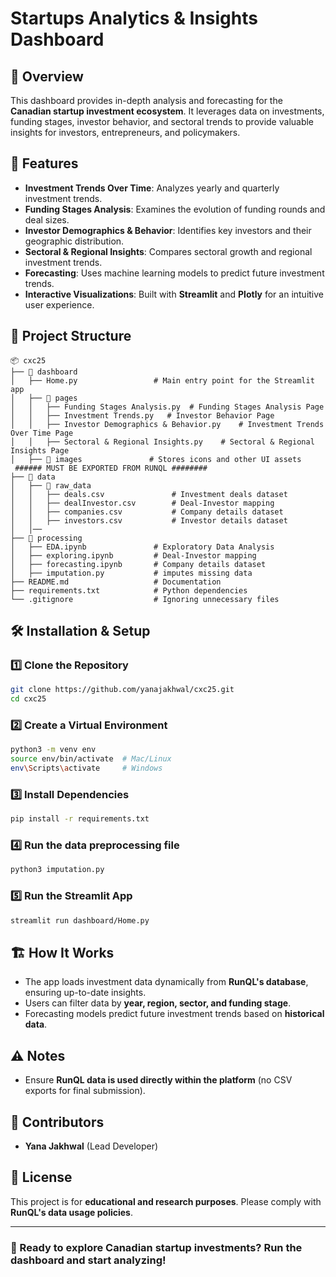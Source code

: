 # Startups Analytics & Insights Dashboard

## 📌 Overview
This dashboard provides in-depth analysis and forecasting for the **Canadian startup investment ecosystem**. It leverages data on investments, funding stages, investor behavior, and sectoral trends to provide valuable insights for investors, entrepreneurs, and policymakers.

## 🚀 Features
- **Investment Trends Over Time**: Analyzes yearly and quarterly investment trends.
- **Funding Stages Analysis**: Examines the evolution of funding rounds and deal sizes.
- **Investor Demographics & Behavior**: Identifies key investors and their geographic distribution.
- **Sectoral & Regional Insights**: Compares sectoral growth and regional investment trends.
- **Forecasting**: Uses machine learning models to predict future investment trends.
- **Interactive Visualizations**: Built with **Streamlit** and **Plotly** for an intuitive user experience.

## 📂 Project Structure
```
📦 cxc25
├── 📂 dashboard
│   ├── Home.py                 # Main entry point for the Streamlit app
│   ├── 📂 pages
│   │   ├── Funding Stages Analysis.py  # Funding Stages Analysis Page
│   │   ├── Investment Trends.py   # Investor Behavior Page
│   │   ├── Investor Demographics & Behavior.py    # Investment Trends Over Time Page
│   │   ├── Sectoral & Regional Insights.py    # Sectoral & Regional Insights Page
│   ├── 📂 images               # Stores icons and other UI assets
 ###### MUST BE EXPORTED FROM RUNQL ########
├── 📂 data
│   ├── 📂 raw_data
│   │   ├── deals.csv               # Investment deals dataset
│   │   ├── dealInvestor.csv        # Deal-Investor mapping
│   │   ├── companies.csv           # Company details dataset
│   │   ├── investors.csv           # Investor details dataset
│   │── 
├── 📂 processing                 
│   ├── EDA.ipynb               # Exploratory Data Analysis
│   ├── exploring.ipynb         # Deal-Investor mapping
│   ├── forecasting.ipynb       # Company details dataset
│   ├── imputation.py           # imputes missing data
├── README.md                   # Documentation
├── requirements.txt            # Python dependencies
└── .gitignore                  # Ignoring unnecessary files
```

## 🛠️ Installation & Setup
### **1️⃣ Clone the Repository**
```bash
git clone https://github.com/yanajakhwal/cxc25.git
cd cxc25
```

### **2️⃣ Create a Virtual Environment**
```bash
python3 -m venv env
source env/bin/activate  # Mac/Linux
env\Scripts\activate     # Windows
```

### **3️⃣ Install Dependencies**
```bash
pip install -r requirements.txt
```

### **4️⃣ Run the data preprocessing file**
```bash
python3 imputation.py
```

### **5️⃣ Run the Streamlit App**
```bash
streamlit run dashboard/Home.py
```

## 🏗️ How It Works
- The app loads investment data dynamically from **RunQL's database**, ensuring up-to-date insights.
- Users can filter data by **year, region, sector, and funding stage**.
- Forecasting models predict future investment trends based on **historical data**.

## ⚠️ Notes
- Ensure **RunQL data is used directly within the platform** (no CSV exports for final submission).

## 👥 Contributors
- **Yana Jakhwal** (Lead Developer)

## 📜 License
This project is for **educational and research purposes**. Please comply with **RunQL's data usage policies**.

---
### 🎯 Ready to explore Canadian startup investments? Run the dashboard and start analyzing!
